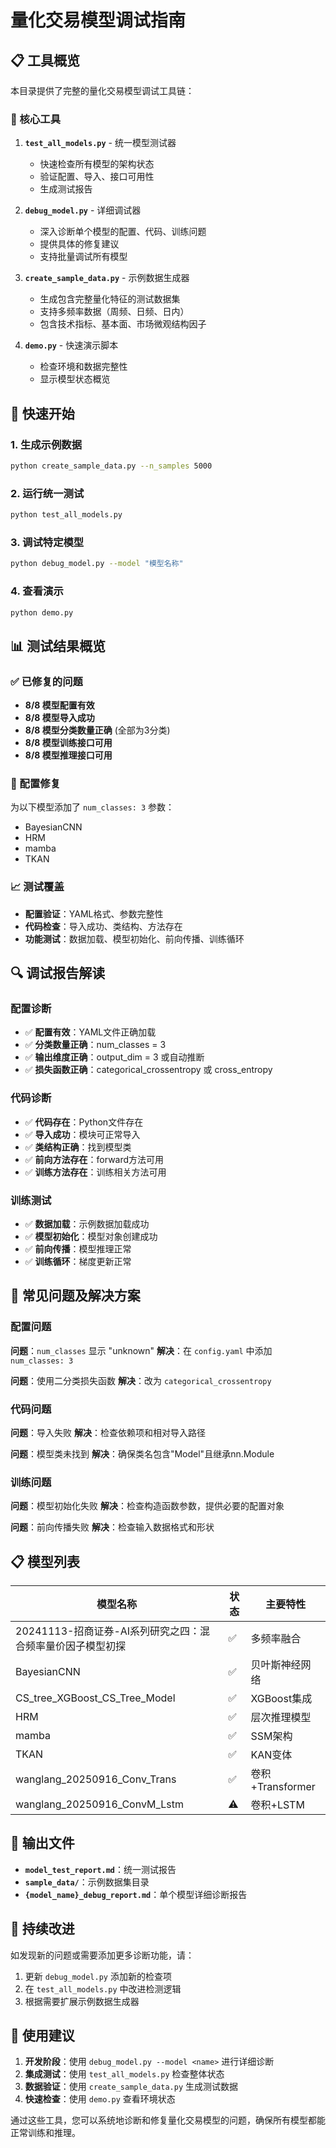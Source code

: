 # 量化交易模型调试指南

## 📋 工具概览

本目录提供了完整的量化交易模型调试工具链：

### 🔧 核心工具

1. **`test_all_models.py`** - 统一模型测试器
   - 快速检查所有模型的架构状态
   - 验证配置、导入、接口可用性
   - 生成测试报告

2. **`debug_model.py`** - 详细调试器
   - 深入诊断单个模型的配置、代码、训练问题
   - 提供具体的修复建议
   - 支持批量调试所有模型

3. **`create_sample_data.py`** - 示例数据生成器
   - 生成包含完整量化特征的测试数据集
   - 支持多频率数据（周频、日频、日内）
   - 包含技术指标、基本面、市场微观结构因子

4. **`demo.py`** - 快速演示脚本
   - 检查环境和数据完整性
   - 显示模型状态概览

## 🚀 快速开始

### 1. 生成示例数据
```bash
python create_sample_data.py --n_samples 5000
```

### 2. 运行统一测试
```bash
python test_all_models.py
```

### 3. 调试特定模型
```bash
python debug_model.py --model "模型名称"
```

### 4. 查看演示
```bash
python demo.py
```

## 📊 测试结果概览

### ✅ 已修复的问题
- **8/8 模型配置有效**
- **8/8 模型导入成功**
- **8/8 模型分类数量正确** (全部为3分类)
- **8/8 模型训练接口可用**
- **8/8 模型推理接口可用**

### 🔧 配置修复
为以下模型添加了 `num_classes: 3` 参数：
- BayesianCNN
- HRM
- mamba
- TKAN

### 📈 测试覆盖
- **配置验证**：YAML格式、参数完整性
- **代码检查**：导入成功、类结构、方法存在
- **功能测试**：数据加载、模型初始化、前向传播、训练循环

## 🔍 调试报告解读

### 配置诊断
- ✅ **配置有效**：YAML文件正确加载
- ✅ **分类数量正确**：num_classes = 3
- ✅ **输出维度正确**：output_dim = 3 或自动推断
- ✅ **损失函数正确**：categorical_crossentropy 或 cross_entropy

### 代码诊断
- ✅ **代码存在**：Python文件存在
- ✅ **导入成功**：模块可正常导入
- ✅ **类结构正确**：找到模型类
- ✅ **前向方法存在**：forward方法可用
- ✅ **训练方法存在**：训练相关方法可用

### 训练测试
- ✅ **数据加载**：示例数据加载成功
- ✅ **模型初始化**：模型对象创建成功
- ✅ **前向传播**：模型推理正常
- ✅ **训练循环**：梯度更新正常

## 🐛 常见问题及解决方案

### 配置问题
**问题**：`num_classes` 显示 "unknown"
**解决**：在 `config.yaml` 中添加 `num_classes: 3`

**问题**：使用二分类损失函数
**解决**：改为 `categorical_crossentropy`

### 代码问题
**问题**：导入失败
**解决**：检查依赖项和相对导入路径

**问题**：模型类未找到
**解决**：确保类名包含"Model"且继承nn.Module

### 训练问题
**问题**：模型初始化失败
**解决**：检查构造函数参数，提供必要的配置对象

**问题**：前向传播失败
**解决**：检查输入数据格式和形状

## 📋 模型列表

| 模型名称 | 状态 | 主要特性 |
|---------|------|----------|
| 20241113-招商证券-AI系列研究之四：混合频率量价因子模型初探 | ✅ | 多频率融合 |
| BayesianCNN | ✅ | 贝叶斯神经网络 |
| CS_tree_XGBoost_CS_Tree_Model | ✅ | XGBoost集成 |
| HRM | ✅ | 层次推理模型 |
| mamba | ✅ | SSM架构 |
| TKAN | ✅ | KAN变体 |
| wanglang_20250916_Conv_Trans | ✅ | 卷积+Transformer |
| wanglang_20250916_ConvM_Lstm | ⚠️ | 卷积+LSTM |

## 📄 输出文件

- **`model_test_report.md`**：统一测试报告
- **`sample_data/`**：示例数据集目录
- **`{model_name}_debug_report.md`**：单个模型详细诊断报告

## 🔄 持续改进

如发现新的问题或需要添加更多诊断功能，请：

1. 更新 `debug_model.py` 添加新的检查项
2. 在 `test_all_models.py` 中改进检测逻辑
3. 根据需要扩展示例数据生成器

## 🎯 使用建议

1. **开发阶段**：使用 `debug_model.py --model <name>` 进行详细诊断
2. **集成测试**：使用 `test_all_models.py` 检查整体状态
3. **数据验证**：使用 `create_sample_data.py` 生成测试数据
4. **快速检查**：使用 `demo.py` 查看环境状态

通过这些工具，您可以系统地诊断和修复量化交易模型的问题，确保所有模型都能正常训练和推理。

